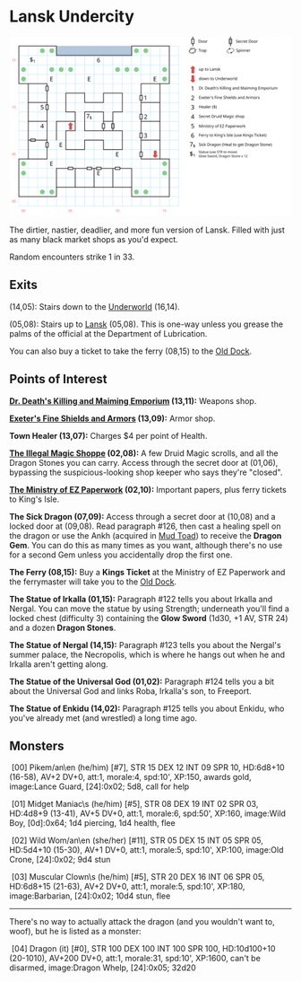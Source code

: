 # Lansk Undercity

![map](lansk-undercity.svg)

The dirtier, nastier, deadlier, and more fun version of Lansk. Filled with just as many black market shops as you'd expect.

Random encounters strike 1 in 33.

## Exits

(14,05): Stairs down to the [Underworld](magan-underworld.md) (16,14).

(05,08): Stairs up to [Lansk](lansk.md) (05,08). This is one-way unless you grease the palms of the official at the Department of Lubrication.

You can also buy a ticket to take the ferry (08,15) to the [Old Dock](old-dock.md).

## Points of Interest

**[Dr. Death's Killing and Maiming Emporium](../things-and-stuff.md#doctor-deaths-killing-and-maiming-emporium) (13,11):** Weapons shop.

**[Exeter's Fine Shields and Armors](../things-and-stuff.md#exeters-fine-shield-and-armors) (13,09):** Armor shop.

**Town Healer (13,07):** Charges $4 per point of Health.

**[The Illegal Magic Shoppe](../things-and-stuff.md#illegal-magic-shoppe) (02,08):** A few Druid Magic scrolls, and all the Dragon Stones you can carry. Access through the secret door at (01,06), bypassing the suspicious-looking shop keeper who says they're "closed".

**[The Ministry of EZ Paperwork](../things-and-stuff.md#ministry-of-ez-paperwork) (02,10):** Important papers, plus ferry tickets to King's Isle.

**The Sick Dragon (07,09):** Access through a secret door at (10,08) and a locked door at (09,08). Read paragraph #126, then cast a healing spell on the dragon or use the Ankh (acquired in [Mud Toad](yellow-mud-toad.md)) to receive the **Dragon Gem**. You can do this as many times as you want, although there's no use for a second Gem unless you accidentally drop the first one.

**The Ferry (08,15):** Buy a **Kings Ticket** at the Ministry of EZ Paperwork and the ferrymaster will take you to the [Old Dock](old-dock.md).

**The Statue of Irkalla (01,15):** Paragraph #122 tells you about Irkalla and Nergal. You can move the statue by using Strength; underneath you'll find a locked chest (difficulty 3) containing the **Glow Sword** (1d30, +1 AV, STR 24) and a dozen **Dragon Stones**.

**The Statue of Nergal (14,15):** Paragraph #123 tells you about the Nergal's summer palace, the Necropolis, which is where he hangs out when he and Irkalla aren't getting along.

**The Statue of the Universal God (01,02):** Paragraph #124 tells you a bit about the Universal God and links Roba, Irkalla's son, to Freeport.

**The Statue of Enkidu (14,02):** Paragraph #125 tells you about Enkidu, who you've already met (and wrestled) a long time ago.

## Monsters

​    [00] Pikem/an\en (he/him) [#7], STR 15 DEX 12 INT 09 SPR 10, HD:6d8+10 (16-58), AV+2 DV+0, att:1, morale:4, spd:10', XP:150, awards gold, image:Lance Guard, [24]:0x02; 5d8, call for help

​    [01] Midget Maniac\s (he/him) [#5], STR 08 DEX 19 INT 02 SPR 03, HD:4d8+9 (13-41), AV+5 DV+0, att:1, morale:6, spd:50', XP:160, image:Wild Boy, [0d]:0x64; 1d4 piercing, 1d4 health, flee

​    [02] Wild Wom/an\en (she/her) [#11], STR 05 DEX 15 INT 05 SPR 05, HD:5d4+10 (15-30), AV+1 DV+0, att:1, morale:5, spd:10', XP:100, image:Old Crone, [24]:0x02; 9d4 stun

​    [03] Muscular Clown\s (he/him) [#5], STR 20 DEX 16 INT 06 SPR 05, HD:6d8+15 (21-63), AV+2 DV+0, att:1, morale:5, spd:10', XP:180, image:Barbarian, [24]:0x02; 10d4 stun, flee

------

There's no way to actually attack the dragon (and you wouldn't want to, woof), but he is listed as a monster:

​    [04] Dragon (it) [#0], STR 100 DEX 100 INT 100 SPR 100, HD:10d100+10 (20-1010), AV+200 DV+0, att:1, morale:31, spd:10', XP:1600, can't be disarmed, image:Dragon Whelp, [24]:0x05; 32d20